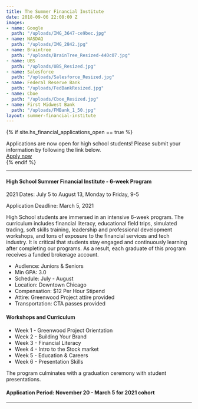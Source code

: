 ```yaml
---
title: The Summer Financial Institute
date: 2018-09-06 22:08:00 Z
images:
- name: Google
  path: "/uploads/IMG_3647-ce9bec.jpg"
- name: NASDAQ
  path: "/uploads/IMG_2842.jpg"
- name: Braintree
  path: "/uploads/BrainTree_Resized-440c07.jpg"
- name: UBS
  path: "/uploads/UBS_Resized.jpg"
- name: Salesforce
  path: "/uploads/Salesforce_Resized.jpg"
- name: Federal Reserve Bank
  path: "/uploads/FedBankResized.jpg"
- name: Cboe
  path: "/uploads/Cboe_Resized.jpg"
- name: First Midwest Bank
  path: "/uploads/FMBank_1_50.jpg"
layout: summer-financial-institute
---
```


{% if site.hs_financial_applications_open == true %}
<div class="applications-open lg-p3 p2 mb3 mt3 lg-mt0">
    <div class="h3">Applications are now open for high school students! Please submit your information by following the link below.</div>
    <a href="http://greenwoodproject.org/high-school-apply/" class="button">Apply now</a>
</div>
{% endif %}

* * *

#### High School Summer Financial Institute - 6-week Program

2021 Dates: July 5 to August 13, Monday to Friday, 9-5 

Application Deadline: March 5, 2021 

High School students are immersed in an intensive 6-week program. The curriculum includes financial literacy, educational field trips, simulated trading, soft skills training, leadership and professional development workshops, and tons of exposure to the financial services and tech industry. It is critical that students stay engaged and continuously learning after completing our programs. As a result, each graduate of this program receives a funded brokerage account.

* Audience: Juniors & Seniors
* Min GPA: 3.0
* Schedule: July - August
* Location: Downtown Chicago
* Compensation: $12 Per Hour Stipend
* Attire: Greenwood Project attire provided
* Transportation: CTA passes provided

#### Workshops and Curriculum

*   Week 1 - Greenwood Project Orientation
*   Week 2 - Building Your Brand
*   Week 3 - Financial Literacy
*   Week 4 - Intro to the Stock market
*   Week 5 - Education & Careers
*   Week 6 - Presentation Skills

The program culminates with a graduation ceremony with student presentations.

#### Application Period: November 20 - March 5 for 2021 cohort

* * *


